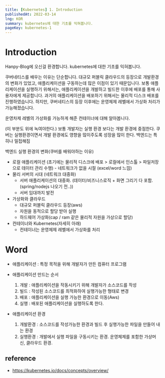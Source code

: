 ```yaml
---
title: [Kubernetes] 1. Introduction
publishedAt: 2022-03-14
lng: KOR
summary: kubernetes에 대한 기초를 익혀봅니다.
pageKey: kubernetes-1
---
```


# Introduction

Hanpy-Blog에 오신걸 환경합니다. kubernetes에 대한 기초를 익혀봅니다.

쿠버네티스를 배우는 이유는 단순합니다. 대규모 퍼블릭 클라우드의 등장으로 개발환경의 변화가 있었고, 애플리케이션을 구동하는데 많은 이점이 있기 때문입니다. 보통 애플리케이션을 실행하기 위해서는, 애플리케이션을 개발하고 빌드한 이후에 배포를 통해 사용자에게 제공합니다. 과거의 애플리케이션을 배포하기 위해서는 물리적 디스크 배포를 진행하였습니다. 하지만, 쿠버네티스의 등장 이후에는 운영체제 레벨에서 가상화 처리가 가능해졌습니다.

운영차제 레벨의 가상화를 가능하게 해준 컨테이너에 대해 알아봅니다.

(이 부분도 위에 녹여야한다.)
보통 개발자는 실행 환경 보다는 개발 환경에 중점한다.
쿠버는 실행환경이면서 개발 환경에도 영향을 많이주도록 성장을 많이 한다.
백엔드는 특히나 밀접해짐

백엔드 실행 환경의 변화(쿠버를 배워야하는 이유)

- 로컬 애플리케이션 (초기에는 물리적 디스크에 배포 > 로컬에서 인스톨 > 파일저장으로 데이터 관리 수행) - 네트워크가 없을 시절 (excel/word 느낌)
- 물리 서버의 시대 (네트워크 대중화)
  - 서버 애플리케이션의 대중화. (데이터/비즈니스로직 + 화면 그리기 다 포함.(spring/nodejs 나오기 전..))
  - 서버 임대까지 발전
- 가상화와 클라우드
  - 대규모 퍼블릭 클라우드 등장(aws)
  - 자원을 동적으로 할당 받아 실행
  - 하드웨어 가상화(cap / ram 같은 물리적 자원을 가상으로 할당)
- 컨테이너와 Kubernetes(자세히 아래)
  - 컨테이너는 운영체제 레벨에서 가상화를 처리

# Word

- 애플리케이션 : 특정 목적을 위해 개발자가 만든 컴퓨터 프로그램

- 애플리케이션 만드는 순서

  1. 개발 : 애플리케이션을 작동시키기 위해 개발자가 소스코드를 작성
  2. 빌드 : 작성된 소스코드를 최적화하여 실행가능한 형태로 변경
  3. 배포 : 애플리케이션을 실행 가능한 환경으로 이동(Aws)
  4. 실행 : 배포된 애플리케이션을 실행하도록 한다.

- 애플리케이션 환경
  1. 개발환경 : 소스코드를 작성가능한 환경과 빌드 후 실행가능한 파일을 만들어 내는 환경
  2. 실행환경 : 개발에서 실행 파일을 구동시키는 환경. 운영체제를 포함한 가상머신, 클라우드 환경.

## reference

- https://kubernetes.io/docs/concepts/overview/

